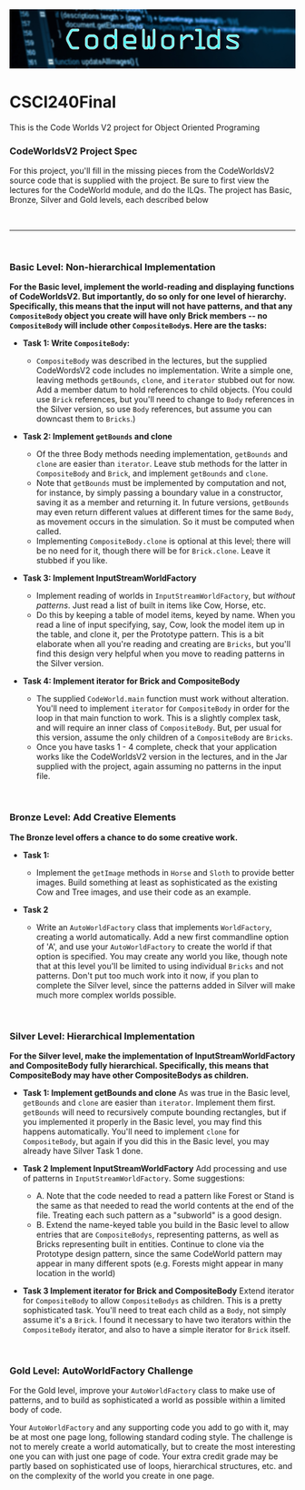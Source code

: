 <img src=".github/CodeWorlds.jpg" width="1000">

# CSCI240Final
This is the Code Worlds V2 project for Object Oriented Programing


### CodeWorldsV2 Project Spec
For this project, you'll fill in the missing pieces from the CodeWorldsV2 source code that is supplied with the project. Be sure to first view the lectures for the CodeWorld module, and do the ILQs.  The project has Basic, Bronze, Silver and Gold levels, each described below

 
****
 
### Basic Level: Non-hierarchical Implementation
**For the Basic level, implement the world-reading and displaying functions of CodeWorldsV2. But importantly, do so only for one level of hierarchy.
Specifically, this means that the input will not have patterns, and that any `CompositeBody` object you create will have only Brick members -- no `CompositeBody` will include other `CompositeBody`s.
Here are the tasks:**

- **Task 1: Write `CompositeBody`:**
    - `CompositeBody` was described in the lectures, but the supplied CodeWordsV2 code includes no implementation. Write a simple one, leaving methods `getBounds`, `clone`, and `iterator` stubbed out for now. Add a member datum to hold references to child objects. (You could use `Brick` references, but you'll need to change to `Body` references in the Silver version, so use `Body` references, but assume you can downcast them to `Bricks`.)

- **Task 2: Implement `getBounds` and clone**
    - Of the three Body methods needing implementation, `getBounds` and `clone` are easier than `iterator`. Leave stub methods for the latter in `CompositeBody` and `Brick`, and implement `getBounds` and `clone`.
    - Note that `getBounds` must be implemented by computation and not, for instance, by simply passing a boundary value in a constructor, saving it as a member and returning it. In future versions, `getBounds` may even return different values at different times for the same `Body`, as movement occurs in the simulation. So it must be computed when called.
    - Implementing `CompositeBody.clone` is optional at this level; there will be no need for it, though there will be for `Brick.clone`. Leave it stubbed if you like.

- **Task 3: Implement InputStreamWorldFactory**
    - Implement reading of worlds in `InputStreamWorldFactory`, but _without patterns_. Just read a list of built in items like Cow, Horse, etc.
    - Do this by keeping a table of model items, keyed by name. When you read a line of input specifying, say, Cow, look the model item up in the table, and clone it, per the Prototype pattern. This is a bit elaborate when all you're reading and creating are `Bricks`, but you'll find this design very helpful when you move to reading patterns in the Silver version.

- **Task 4: Implement iterator for Brick and CompositeBody**
    - The supplied `CodeWorld.main` function must work without alteration. You'll need to implement `iterator` for `CompositeBody` in order for the loop in that main function to work. This is a slightly complex task, and will require an inner class of `CompositeBody`. But, per usual for this version, assume the only children of a `CompositeBody` are `Bricks`.
    - Once you have tasks 1 - 4 complete, check that your application works like the CodeWorldsV2 version in the lectures, and in the Jar supplied with the project, again assuming no patterns in the input file.


 
### Bronze Level: Add Creative Elements
**The Bronze level offers a chance to do some creative work.**
- **Task 1:**
    - Implement the `getImage` methods in `Horse` and `Sloth` to provide better images. Build something at least as sophisticated as the existing Cow and Tree images, and use their code as an example.

- **Task 2**
    - Write an `AutoWorldFactory` class that implements `WorldFactory`, creating a world automatically. Add a new first commandline option of 'A', and use your `AutoWorldFactory` to create the world if that option is specified. You may create any world you like, though note that at this level you'll be limited to using individual `Bricks` and not patterns. Don't put too much work into it now, if you plan to complete the Silver level, since the patterns added in Silver will make much more complex worlds possible.


 
### Silver Level: Hierarchical Implementation
**For the Silver level, make the implementation of InputStreamWorldFactory and CompositeBody fully hierarchical. Specifically, this means that CompositeBody may have other CompositeBodys as children.**

- **Task 1: Implement getBounds and clone**
As was true in the Basic level, `getBounds` and `clone` are easier than `iterator`. Implement them first. `getBounds` will need to recursively compute bounding rectangles, but if you implemented it properly in the Basic level, you may find this happens automatically. You'll need to implement `clone` for `CompositeBody`, but again if you did this in the Basic level, you may already have Silver Task 1 done.

- **Task 2 Implement InputStreamWorldFactory**
Add processing and use of patterns in `InputStreamWorldFactory`. Some suggestions:
    - A. Note that the code needed to read a pattern like Forest or Stand is the same as that needed to read the world contents at the end of the file. Treating each such pattern as a "subworld" is a good design.
    - B. Extend the name-keyed table you build in the Basic level to allow entries that are `CompositeBodys`, representing patterns, as well as Bricks representing built in entities. Continue to clone via the Prototype design pattern, since the same CodeWorld pattern may appear in many different spots (e.g. Forests might appear in many location in the world)

- **Task 3 Implement iterator for Brick and CompositeBody**
Extend iterator for `CompositeBody` to allow `CompositeBodys` as children. This is a pretty sophisticated task. You'll need to treat each child as a `Body`, not simply assume it's a `Brick`. I found it necessary to have two iterators within the `CompositeBody` iterator, and also to have a simple iterator for `Brick` itself.


 
### Gold Level: AutoWorldFactory Challenge
For the Gold level, improve your `AutoWorldFactory` class to make use of patterns, and to build as sophisticated a world as possible within a limited body of code.

Your `AutoWorldFactory` and any supporting code you add to go with it, may be at most one page long, following standard coding style. The challenge is not to merely create a world automatically, but to create the most interesting one you can with just one page of code. Your extra credit grade may be partly based on sophisticated use of loops, hierarchical structures, etc. and on the complexity of the world you create in one page.
